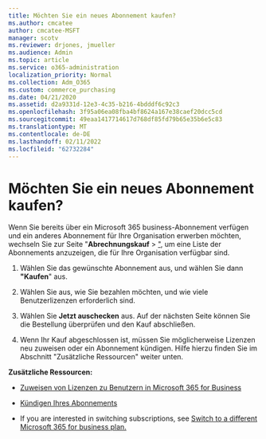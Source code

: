 ```yaml
---
title: Möchten Sie ein neues Abonnement kaufen?
ms.author: cmcatee
author: cmcatee-MSFT
manager: scotv
ms.reviewer: drjones, jmueller
ms.audience: Admin
ms.topic: article
ms.service: o365-administration
localization_priority: Normal
ms.collection: Adm_O365
ms.custom: commerce_purchasing
ms.date: 04/21/2020
ms.assetid: d2a9331d-12e3-4c35-b216-4bdddf6c92c3
ms.openlocfilehash: 3f95a06ea08fba4bf8624a167e38caef20dcc5cd
ms.sourcegitcommit: 49eaa1417714617d768df85fd79b65e35b6e5c83
ms.translationtype: MT
ms.contentlocale: de-DE
ms.lasthandoff: 02/11/2022
ms.locfileid: "62732284"
---
```

# <a name="looking-to-buy-a-new-subscription"></a>Möchten Sie ein neues Abonnement kaufen?

Wenn Sie bereits über ein Microsoft 365 business-Abonnement verfügen und ein anderes Abonnement für Ihre Organisation erwerben möchten, wechseln Sie zur Seite "**Abrechnungskauf** \> ["](https://go.microsoft.com/fwlink/p/?linkid=868433), um eine Liste der Abonnements anzuzeigen, die für Ihre Organisation verfügbar sind.
 
1. Wählen Sie das gewünschte Abonnement aus, und wählen Sie dann **"Kaufen**" aus.

2. Wählen Sie aus, wie Sie bezahlen möchten, und wie viele Benutzerlizenzen erforderlich sind.

3. Wählen Sie **Jetzt auschecken** aus. Auf der nächsten Seite können Sie die Bestellung überprüfen und den Kauf abschließen.

4. Wenn Ihr Kauf abgeschlossen ist, müssen Sie möglicherweise Lizenzen neu zuweisen oder ein Abonnement kündigen. Hilfe hierzu finden Sie im Abschnitt "Zusätzliche Ressourcen" weiter unten.

 **Zusätzliche Ressourcen:**
  
- [Zuweisen von Lizenzen zu Benutzern in Microsoft 365 for Business](https://docs.microsoft.com/microsoft-365/admin/add-users/add-users)
    
- [Kündigen Ihres Abonnements](https://docs.microsoft.com/microsoft-365/commerce/subscriptions/cancel-your-subscription)
    
- If you are interested in switching subscriptions, see [Switch to a different Microsoft 365 for business plan.](https://docs.microsoft.com/microsoft-365/commerce/subscriptions/switch-to-a-different-plan)
